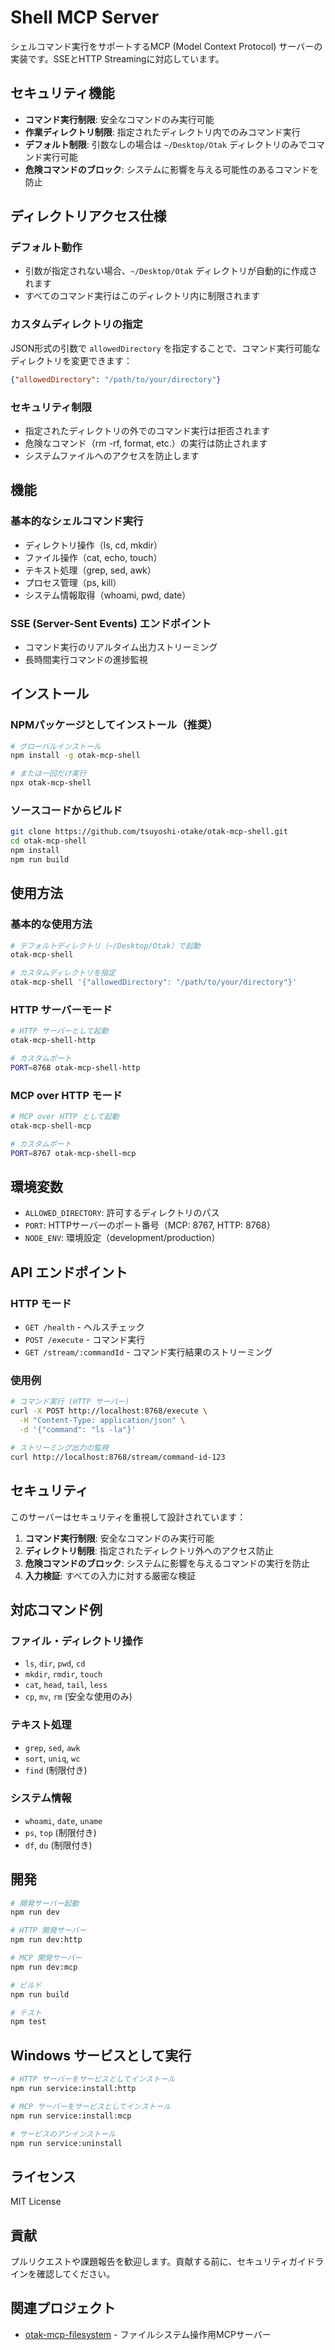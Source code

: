 # Shell MCP Server

シェルコマンド実行をサポートするMCP (Model Context Protocol) サーバーの実装です。SSEとHTTP Streamingに対応しています。

## セキュリティ機能

- **コマンド実行制限**: 安全なコマンドのみ実行可能
- **作業ディレクトリ制限**: 指定されたディレクトリ内でのみコマンド実行
- **デフォルト制限**: 引数なしの場合は `~/Desktop/Otak` ディレクトリのみでコマンド実行可能
- **危険コマンドのブロック**: システムに影響を与える可能性のあるコマンドを防止

## ディレクトリアクセス仕様

### デフォルト動作
- 引数が指定されない場合、`~/Desktop/Otak` ディレクトリが自動的に作成されます
- すべてのコマンド実行はこのディレクトリ内に制限されます

### カスタムディレクトリの指定
JSON形式の引数で `allowedDirectory` を指定することで、コマンド実行可能なディレクトリを変更できます：

```json
{"allowedDirectory": "/path/to/your/directory"}
```

### セキュリティ制限
- 指定されたディレクトリの外でのコマンド実行は拒否されます
- 危険なコマンド（rm -rf, format, etc.）の実行は防止されます
- システムファイルへのアクセスを防止します

## 機能

### 基本的なシェルコマンド実行
- ディレクトリ操作（ls, cd, mkdir）
- ファイル操作（cat, echo, touch）
- テキスト処理（grep, sed, awk）
- プロセス管理（ps, kill）
- システム情報取得（whoami, pwd, date）

### SSE (Server-Sent Events) エンドポイント
- コマンド実行のリアルタイム出力ストリーミング
- 長時間実行コマンドの進捗監視

## インストール

### NPMパッケージとしてインストール（推奨）

```bash
# グローバルインストール
npm install -g otak-mcp-shell

# または一回だけ実行
npx otak-mcp-shell
```

### ソースコードからビルド

```bash
git clone https://github.com/tsuyoshi-otake/otak-mcp-shell.git
cd otak-mcp-shell
npm install
npm run build
```

## 使用方法

### 基本的な使用方法

```bash
# デフォルトディレクトリ（~/Desktop/Otak）で起動
otak-mcp-shell

# カスタムディレクトリを指定
otak-mcp-shell '{"allowedDirectory": "/path/to/your/directory"}'
```

### HTTP サーバーモード

```bash
# HTTP サーバーとして起動
otak-mcp-shell-http

# カスタムポート
PORT=8768 otak-mcp-shell-http
```

### MCP over HTTP モード

```bash
# MCP over HTTP として起動
otak-mcp-shell-mcp

# カスタムポート
PORT=8767 otak-mcp-shell-mcp
```

## 環境変数

- `ALLOWED_DIRECTORY`: 許可するディレクトリのパス
- `PORT`: HTTPサーバーのポート番号（MCP: 8767, HTTP: 8768）
- `NODE_ENV`: 環境設定（development/production）

## API エンドポイント

### HTTP モード

- `GET /health` - ヘルスチェック
- `POST /execute` - コマンド実行
- `GET /stream/:commandId` - コマンド実行結果のストリーミング

### 使用例

```bash
# コマンド実行 (HTTP サーバー)
curl -X POST http://localhost:8768/execute \
  -H "Content-Type: application/json" \
  -d '{"command": "ls -la"}'

# ストリーミング出力の監視
curl http://localhost:8768/stream/command-id-123
```

## セキュリティ

このサーバーはセキュリティを重視して設計されています：

1. **コマンド実行制限**: 安全なコマンドのみ実行可能
2. **ディレクトリ制限**: 指定されたディレクトリ外へのアクセス防止
3. **危険コマンドのブロック**: システムに影響を与えるコマンドの実行を防止
4. **入力検証**: すべての入力に対する厳密な検証

## 対応コマンド例

### ファイル・ディレクトリ操作
- `ls`, `dir`, `pwd`, `cd`
- `mkdir`, `rmdir`, `touch`
- `cat`, `head`, `tail`, `less`
- `cp`, `mv`, `rm` (安全な使用のみ)

### テキスト処理
- `grep`, `sed`, `awk`
- `sort`, `uniq`, `wc`
- `find` (制限付き)

### システム情報
- `whoami`, `date`, `uname`
- `ps`, `top` (制限付き)
- `df`, `du` (制限付き)

## 開発

```bash
# 開発サーバー起動
npm run dev

# HTTP 開発サーバー
npm run dev:http

# MCP 開発サーバー
npm run dev:mcp

# ビルド
npm run build

# テスト
npm test
```

## Windows サービスとして実行

```bash
# HTTP サーバーをサービスとしてインストール
npm run service:install:http

# MCP サーバーをサービスとしてインストール
npm run service:install:mcp

# サービスのアンインストール
npm run service:uninstall
```

## ライセンス

MIT License

## 貢献

プルリクエストや課題報告を歓迎します。貢献する前に、セキュリティガイドラインを確認してください。

## 関連プロジェクト

- [otak-mcp-filesystem](https://github.com/tsuyoshi-otake/otak-mcp-filesystem) - ファイルシステム操作用MCPサーバー